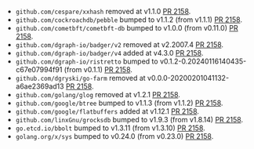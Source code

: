 * `github.com/cespare/xxhash` removed at v1.1.0 [PR 2158](https://github.com/provenance-io/provenance/pull/2158).
* `github.com/cockroachdb/pebble` bumped to v1.1.2 (from v1.1.1) [PR 2158](https://github.com/provenance-io/provenance/pull/2158).
* `github.com/cometbft/cometbft-db` bumped to v1.0.0 (from v0.11.0) [PR 2158](https://github.com/provenance-io/provenance/pull/2158).
* `github.com/dgraph-io/badger/v2` removed at v2.2007.4 [PR 2158](https://github.com/provenance-io/provenance/pull/2158).
* `github.com/dgraph-io/badger/v4` added at v4.3.0 [PR 2158](https://github.com/provenance-io/provenance/pull/2158).
* `github.com/dgraph-io/ristretto` bumped to v0.1.2-0.20240116140435-c67e07994f91 (from v0.1.1) [PR 2158](https://github.com/provenance-io/provenance/pull/2158).
* `github.com/dgryski/go-farm` removed at v0.0.0-20200201041132-a6ae2369ad13 [PR 2158](https://github.com/provenance-io/provenance/pull/2158).
* `github.com/golang/glog` removed at v1.2.1 [PR 2158](https://github.com/provenance-io/provenance/pull/2158).
* `github.com/google/btree` bumped to v1.1.3 (from v1.1.2) [PR 2158](https://github.com/provenance-io/provenance/pull/2158).
* `github.com/google/flatbuffers` added at v1.12.1 [PR 2158](https://github.com/provenance-io/provenance/pull/2158).
* `github.com/linxGnu/grocksdb` bumped to v1.9.3 (from v1.8.14) [PR 2158](https://github.com/provenance-io/provenance/pull/2158).
* `go.etcd.io/bbolt` bumped to v1.3.11 (from v1.3.10) [PR 2158](https://github.com/provenance-io/provenance/pull/2158).
* `golang.org/x/sys` bumped to v0.24.0 (from v0.23.0) [PR 2158](https://github.com/provenance-io/provenance/pull/2158).
